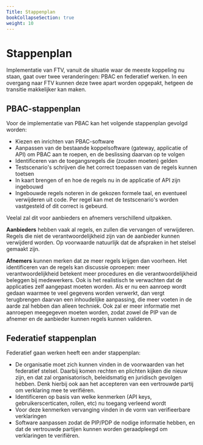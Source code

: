 ```yaml
---
Title: Stappenplan
bookCollapseSection: true
weight: 10
---
```


# Stappenplan 

Implementatie van FTV, vanuit de situatie waar de meeste koppeling nu staan, gaat over twee veranderingen: PBAC en federatief werken.
In een overgang naar FTV kunnen deze twee apart worden opgepakt, hetgeen de transitie makkelijker kan maken.

## PBAC-stappenplan

Voor de implementatie van PBAC kan het volgende stappenplan gevolgd worden:
- Kiezen en inrichten van PBAC-software
- Aanpassen van de bestaande koppelsoftware (gateway, applicatie of API) om PBAC aan te roepen, 
en de beslissing daarvan op te volgen
- Identificeren van de toegangsregels die (zouden moeten) gelden
- Testscenario's schrijven die het correct toepassen van de regels kunnen toetsen
- In kaart brengen of en hoe de regels nu in de applicatie of API zijn ingebouwd
- Ingebouwde regels noteren in de gekozen formele taal, en eventueel verwijderen uit code. Per regel kan met de testscenario's
worden vastgesteld of dit correct is gebeurd.

Veelal zal dit voor aanbieders en afnemers verschillend uitpakken. 

**Aanbieders** hebben vaak al regels, en zullen die vervangen of verwijderen. 
Regels die niet de verantwoordelijkheid zijn van de aanbieder kunnen verwijderd worden. Op voorwaarde natuurlijk
dat de afspraken in het stelsel gemaakt zijn.

**Afnemers** kunnen merken dat ze meer regels krijgen dan voorheen. Het identificeren van de regels kan discussie
oproepen: meer verantwoordelijkheid betekent meer procedures en die verantwoordelijkheid beleggen bij medewerkers.
Ook is het realistisch te verwachten dat de applicaties zelf aangepast moeten worden. 
Als er nu een aanroep wordt gedaan waarmee te veel gegevens worden verwerkt, dan vergt terugbrengen daarvan
een inhoudelijke aanpassing, die meer voeten in de aarde zal hebben dan alleen techniek. Ook zal er meer informatie
met aanroepen meegegeven moeten worden, zodat zowel de PIP van de afnemer en de aanbieder kunnen regels kunnen valideren.

## Federatief stappenplan

Federatief gaan werken heeft een ander stappenplan:
- De organisatie moet zich kunnen vinden in de voorwaarden van het federatief stelsel. Daarbij komen rechten en plichten
kijken die nieuw zijn, en dat zal organisatorisch, beleidsmatig en juridisch gevolgen hebben.
Denk hierbij ook aan het accepteren van een vertrouwde partij om verklaring mee te verifiëren.
- Identificeren op basis van welke kenmerken (API keys, gebruikerscerticaten, rollen, etc) nu toegang verleend wordt
- Voor deze kenmerken vervanging vinden in de vorm van verifieerbare verklaringen
- Software aanpassen zodat de PIP/PDP de nodige informatie hebben, en dat de vertrouwde partijen kunnen worden
geraadpleegd om verklaringen te verifiëren.